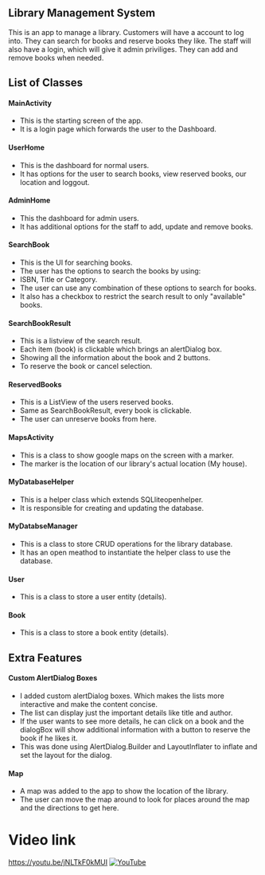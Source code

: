 ## Library Management System
This is an app to manage a library. Customers will have a account to log into.
They can search for books and reserve books they like.
The staff will also have a login, which will give it admin priviliges.
They can add and remove books when needed.

## List of Classes
#### MainActivity
- This is the starting screen of the app.
- It is a login page which forwards the user to the Dashboard.

#### UserHome
- This is the dashboard for normal users.
- It has options for the user to search books, view reserved books, our location and loggout.

#### AdminHome
- This the dashboard for admin users.
- It has additional options for the staff to add, update and remove books.

#### SearchBook
- This is the UI for searching books.
- The user has the options to search the books by using:
- ISBN, Title or Category.
- The user can use any combination of these options to search for books.
- It also has a checkbox to restrict the search result to only "available" books.

#### SearchBookResult
- This is a listview of the search result.
- Each item (book) is clickable which brings an alertDialog box.
- Showing all the information about the book and 2 buttons.
- To reserve the book or cancel selection.

#### ReservedBooks
- This is a ListView of the users reserved books.
- Same as SearchBookResult, every book is clickable.
- The user can unreserve books from here.

#### MapsActivity
- This is a class to show google maps on the screen with a marker.
- The marker is the location of our library's actual location (My house).

#### MyDatabaseHelper
- This is a helper class which extends SQLliteopenhelper.
- It is responsible for creating and updating the database.

#### MyDatabseManager
- This is a class to store CRUD operations for the library database.
- It has an open meathod to instantiate the helper class to use the database.

#### User
- This is a class to store a user entity (details).

#### Book
- This is a class to store a book entity (details).

## Extra Features
#### Custom AlertDialog Boxes
- I added custom alertDialog boxes. Which makes the lists more interactive and make the content concise.
- The list can display just the important details like title and author.
- If the user wants to see more details, he can click on a book and the dialogBox will show additional information with a button to reserve the book if he likes it.
- This was done using AlertDialog.Builder and LayoutInflater to inflate and set the layout for the dialog.

#### Map
- A map was added to the app to show the location of the library.
- The user can move the map around to look for places around the map and the directions to get here.

# Video link
https://youtu.be/jNLTkF0kMUI
[![YouTube](https://img.youtube.com/vi/jNLTkF0kMUI/0.jpg)](https://youtu.be/jNLTkF0kMUI)
